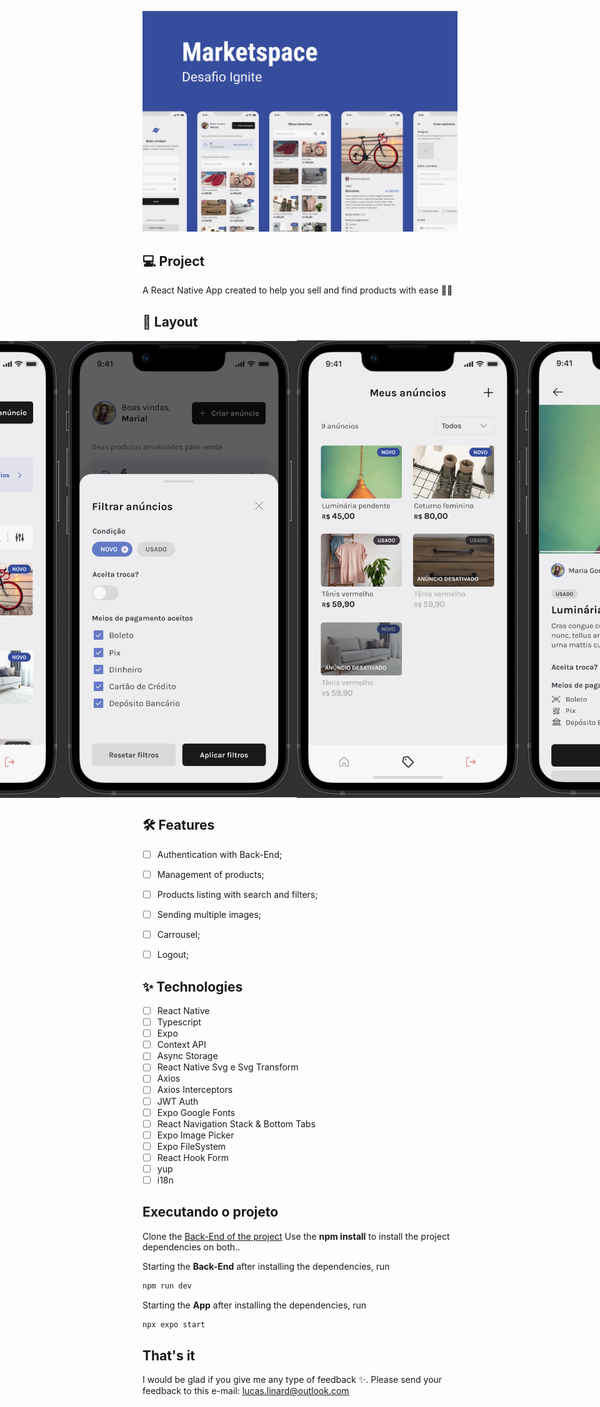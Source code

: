 ![cover](https://github.com/lucas-linard/assets/blob/main/Marketspace/Capa.png)

## 💻 Project
A React Native App created to help you sell and find products with ease 💪🏻

## 🔖 Layout
<div style="display: flex; justify-content: center; align-items: center;">
  <img alt="SignIn" src="https://github.com/lucas-linard/assets/blob/main/Marketspace/screens/Login.png" />
  <img src="https://github.com/lucas-linard/assets/blob/main/Marketspace/screens/home.png" alt="home" />
 <img src="https://github.com/lucas-linard/assets/blob/main/Marketspace/screens/filters.png" alt="filters" />
 <img src="https://github.com/lucas-linard/assets/blob/main/Marketspace/screens/mylisting.png" alt="listing" />
 <img src="https://github.com/lucas-linard/assets/blob/main/Marketspace/screens/details.png" alt="details" />
 <img src="https://github.com/lucas-linard/assets/blob/main/Marketspace/screens/form.png" alt="form" />
</div>


## :hammer_and_wrench: Features 

-   [ ] Authentication with Back-End;
-   [ ] Management of products;
-   [ ] Products listing with search and filters;
-   [ ] Sending multiple images;
-   [ ] Carrousel;
-   [ ] Logout;


## ✨ Technologies

-   [ ] React Native
-   [ ] Typescript
-   [ ] Expo
-   [ ] Context API
-   [ ] Async Storage
-   [ ] React Native Svg e Svg Transform
-   [ ] Axios
-   [ ] Axios Interceptors
-   [ ] JWT Auth 
-   [ ] Expo Google Fonts
-   [ ] React Navigation Stack & Bottom Tabs
-   [ ] Expo Image Picker
-   [ ] Expo FileSystem
-   [ ] React Hook Form
-   [ ] yup
-   [ ] i18n

## Executando o projeto

Clone the [Back-End of the project](https://github.com/rocketseat-education/ignite-rn-2022-challenge-marketspace-api)
Use the **npm install** to install the project dependencies on both..

Starting the **Back-End**
after installing the dependencies, run

```cl
npm run dev
```

Starting the **App**
after installing the dependencies, run

```cl
npx expo start
```

## That's it
I would be glad if you give me any type of feedback ✨. 
Please send your feedback to this e-mail: lucas.linard@outlook.com
